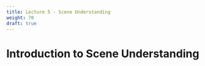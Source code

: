 ```yaml
---
title: Lecture 5 - Scene Understanding
weight: 70
draft: true
---
```


# Introduction to Scene Understanding 